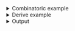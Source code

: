<details><summary>Combinatoric example</summary>

```no_run
#[derive(Debug, Clone)]
pub struct Cmd {
    flag: bool,
    arg: usize,
}

#[derive(Debug, Clone)]
pub struct Options {
    flag: bool,
    cmd: Cmd,
}

fn cmd() -> impl Parser<Cmd> {
    let flag = long("flag")
        .help("This flag is specific to command")
        .switch();
    let arg = long("arg").argument::<usize>("ARG");
    construct!(Cmd { flag, arg })
        .to_options()
        .descr("Command to do something")
        .command("cmd")
        // you can chain add extra short and long names
        .short('c')
}

pub fn options() -> OptionParser<Options> {
    let flag = long("flag")
        .help("This flag is specific to the outer layer")
        .switch();
    construct!(Options { flag, cmd() }).to_options()
}

fn main() {
    println!("{:?}", options().run())
}
```

</details>
<details><summary>Derive example</summary>

```no_run
#[derive(Debug, Clone, Bpaf)]
// `command` annotation with no name gets the name from the object it is attached to,
// but you can override it using something like #[bpaf(command("my_command"))]
// you can chain more short and long names here to serve as aliases
#[bpaf(command("cmd"), short('c'))]
/// Command to do something
pub struct Cmd {
    /// This flag is specific to command
    flag: bool,
    arg: usize,
}

#[derive(Debug, Clone, Bpaf)]
#[bpaf(options)]
pub struct Options {
    /// This flag is specific to the outer layer
    flag: bool,
    #[bpaf(external)]
    cmd: Cmd,
}

fn main() {
    println!("{:?}", options().run())
}
```

</details>
<details><summary>Output</summary>

Commands show up on both outer level help


<div class='bpaf-doc'>
$ app --help<br>
<p><b>Usage</b>: <tt><b>app</b></tt> [<tt><b>--flag</b></tt>] <tt><i>COMMAND ...</i></tt></p><p><div>
<b>Available options:</b></div><dl><dt><tt><b>    --flag</b></tt></dt>
<dd>This flag is specific to the outer layer</dd>
<dt><tt><b>-h</b></tt>, <tt><b>--help</b></tt></dt>
<dd>Prints help information</dd>
</dl>
</p><p><div>
<b>Available commands:</b></div><dl><dt><tt><b>cmd</b></tt>, <tt><b>c</b></tt></dt>
<dd>Command to do something</dd>
</dl>
</p>
<style>
div.bpaf-doc {
    padding: 14px;
    background-color:var(--code-block-background-color);
    font-family: "Source Code Pro", monospace;
    margin-bottom: 0.75em;
}
div.bpaf-doc dt { margin-left: 1em; }
div.bpaf-doc dd { margin-left: 3em; }
div.bpaf-doc dl { margin-top: 0; padding-left: 1em; }
div.bpaf-doc  { padding-left: 1em; }
</style>
</div>


As well as showing their own help


<div class='bpaf-doc'>
$ app cmd --help<br>
<p>Command to do something</p><p><b>Usage</b>: <tt><b>app</b></tt> <tt><b>cmd</b></tt> [<tt><b>--flag</b></tt>] <tt><b>--arg</b></tt>=<tt><i>ARG</i></tt></p><p><div>
<b>Available options:</b></div><dl><dt><tt><b>    --flag</b></tt></dt>
<dd>This flag is specific to command</dd>
<dt><tt><b>    --arg</b></tt>=<tt><i>ARG</i></tt></dt>
<dt><tt><b>-h</b></tt>, <tt><b>--help</b></tt></dt>
<dd>Prints help information</dd>
</dl>
</p>
<style>
div.bpaf-doc {
    padding: 14px;
    background-color:var(--code-block-background-color);
    font-family: "Source Code Pro", monospace;
    margin-bottom: 0.75em;
}
div.bpaf-doc dt { margin-left: 1em; }
div.bpaf-doc dd { margin-left: 3em; }
div.bpaf-doc dl { margin-top: 0; padding-left: 1em; }
div.bpaf-doc  { padding-left: 1em; }
</style>
</div>


In this example there's only one command and it is required, so is the argument inside of it


<div class='bpaf-doc'>
$ app cmd --arg 42<br>
Options { flag: false, cmd: Cmd { flag: false, arg: 42 } }
</div>


If you don't specify this command - parsing will fail

You can have the same flag names inside and outside of the command, but it might be confusing
for the end user. This example enables the outer flag


<div class='bpaf-doc'>
$ app --flag cmd --arg 42<br>
Options { flag: true, cmd: Cmd { flag: false, arg: 42 } }
</div>



And this one - both inside and outside


<div class='bpaf-doc'>
$ app --flag cmd --arg 42 --flag<br>
Options { flag: true, cmd: Cmd { flag: true, arg: 42 } }
</div>


And that's the confusing part - unless you add context restrictions with
[`adjacent`](crate::ParseCon::adjacent) and parse command first - outer flag wins.
So it's best not to mix names on different levels


<div class='bpaf-doc'>
$ app cmd --arg 42 --flag<br>
Options { flag: true, cmd: Cmd { flag: false, arg: 42 } }
</div>

</details>